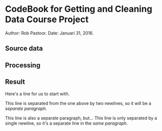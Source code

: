 # CodeBook for Getting and Cleaning Data Course Project
Author: Rob Pastoor.
Date:   Januari 31, 2016.
## Source data
## Processing
## Result
Here's a line for us to start with.

This line is separated from the one above by two newlines, so it will be a *separate paragraph*.

This line is also a separate paragraph, but...
This line is only separated by a single newline, so it's a separate line in the *same paragraph*.